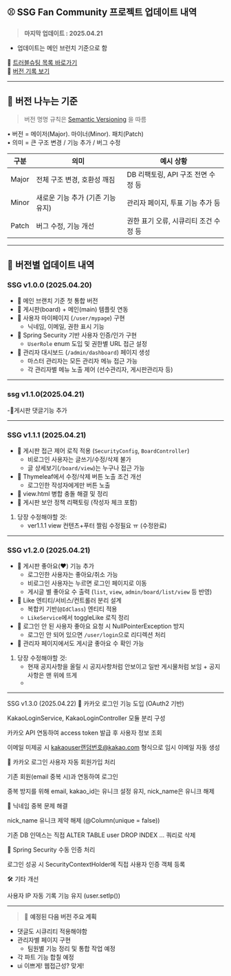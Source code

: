 ## ⚾ SSG Fan Community 프로젝트 업데이트 내역
> **마지막 업데이트 : 2025.04.21**

 - 업데이트는 메인 브런치 기준으로 함
   
📌 [트러블슈팅 목록 바로가기](https://github.com/yoon0416/ssgpack/blob/main/%ED%8A%B8%EB%9F%AC%EB%B8%94%EC%8A%88%ED%8C%85.md)  
📌 [버전 기록 보기](./version.md)

---

## 🥉 버전 나누는 기준

> 버전 명명 규칙은 [Semantic Versioning](https://semver.org/lang/ko/) 을 따름

• 버전 = 메이저(Major). 마이너(Minor). 패치(Patch)  
• 의미 = 큰 구조 변경 / 기능 추가 / 버그 수정

| 구분   | 의미                             | 예시 상황                           |
|--------|----------------------------------|--------------------------------------|
| Major  | 전체 구조 변경, 호환성 깨짐     | DB 리팩토링, API 구조 전면 수정 등   |
| Minor  | 새로운 기능 추가 (기존 기능 유지) | 관리자 페이지, 투표 기능 추가 등    |
| Patch  | 버그 수정, 기능 개선            | 권한 표기 오류, 시큐리티 조건 수정 등 |

---

## 📙 버전별 업데이트 내역

### SSG v1.0.0 (2025.04.20)
- 🔹 메인 브랜치 기준 첫 통합 버전
- 🔹 게시판(board) + 메인(main) 템플릿 연동
- 🔹 사용자 마이페이지 (`/user/mypage`) 구현
  - 닉네임, 이메일, 권한 표시 기능
- 🔹 Spring Security 기반 사용자 인증/인가 구현
  - `UserRole` enum 도입 및 권한별 URL 접근 설정
- 🔹 관리자 대시보드 (`/admin/dashboard`) 페이지 생성
  - 마스터 관리자는 모든 관리자 메뉴 접근 가능
  - 각 관리자별 메뉴 노출 제어 (선수관리자, 게시판관리자 등)
---
### ssg v1.1.0(2025.04.21)
-🔹게시판 댓글기능 추가

---
### SSG v1.1.1 (2025.04.21)
- 🔹 게시판 접근 제어 로직 적용 (`SecurityConfig`, `BoardController`)
  - 비로그인 사용자는 글쓰기/수정/삭제 불가
  - 글 상세보기(`/board/view`)는 누구나 접근 가능
- 🔹 Thymeleaf에서 수정/삭제 버튼 노출 조건 개선
  - 로그인한 작성자에게만 버튼 노출
- 🔹 view.html 병합 충돌 해결 및 정리
- 🔹 게시판 보안 정책 리팩토링 (작성자 체크 포함)
1. 당장 수정해야할 것:
   - ver1.1.1 view 컨텐츠+푸터 짤림 수정필요 ㅠ (수정완료)
---
### SSG v1.2.0 (2025.04.21)
- 🔹 게시판 좋아요(♥) 기능 추가
  - 로그인한 사용자는 좋아요/취소 가능
  - 비로그인 사용자는 누르면 로그인 페이지로 이동
  - 게시글 별 좋아요 수 출력 (`list`, `view`, `admin/board/list/view` 등 반영)
- 🔹 Like 엔티티/서비스/컨트롤러 분리 설계
  - 복합키 기반(`@IdClass`) 엔티티 적용
  - `LikeService`에서 toggleLike 로직 정리
- 🔹 로그인 안 된 사용자 좋아요 요청 시 NullPointerException 방지
  - 로그인 안 되어 있으면 `/user/login`으로 리디렉션 처리
- 🔹 관리자 페이지에서도 게시글 좋아요 수 확인 가능
1. 당장 수정해야할 것:
   - 현재 공지사항을 올릴 시 공지사항처럼 안보이고 일반 게시물처럼 보임 + 공지사항은 맨 위에 뜨게
   - 
---
SSG v1.3.0 (2025.04.22)
🔹 카카오 로그인 기능 도입 (OAuth2 기반)

KakaoLoginService, KakaoLoginController 모듈 분리 구성

카카오 API 연동하여 access token 발급 후 사용자 정보 조회

이메일 미제공 시 kakaouser랜덤번호@kakao.com 형식으로 임시 이메일 자동 생성

🔹 카카오 로그인 사용자 자동 회원가입 처리

기존 회원(email 중복 시)과 연동하여 로그인

중복 방지를 위해 email, kakao_id는 유니크 설정 유지, nick_name은 유니크 해제

🔹 닉네임 중복 문제 해결

nick_name 유니크 제약 해제 (@Column(unique = false))

기존 DB 인덱스는 직접 ALTER TABLE user DROP INDEX ... 쿼리로 삭제

🔹 Spring Security 수동 인증 처리

로그인 성공 시 SecurityContextHolder에 직접 사용자 인증 객체 등록

🛠 기타 개선

사용자 IP 자동 기록 기능 유지 (user.setIp())

---

> 🚨 **예정된 다음 버전 주요 계획**
- 댓글도 시큐리티 적용해야함
- 관리자별 페이지 구현  
  + 팀원별 기능 정리 및 통합 작업 예정
- 각 파트 기능 합칠 예정
- ui 이쁘게! 웹접근성? 맞게!
